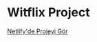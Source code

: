 # Witflix Project

<a href="https://witflix-project.netlify.app" target="_blank">Netlify'de Projeyi Gör</a>

